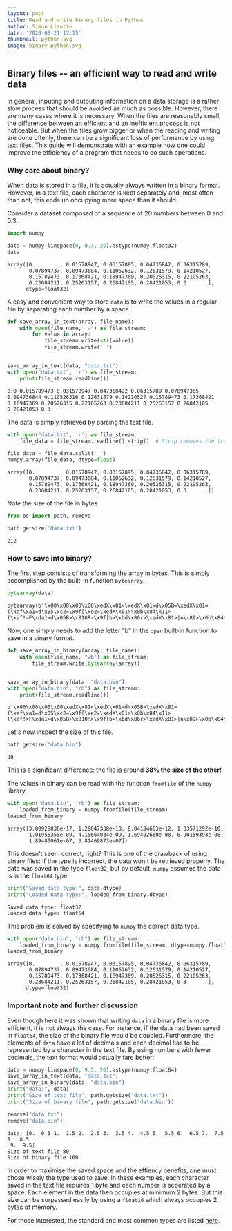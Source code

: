 ```yaml
---
layout: post
title: Read and write binary files in Python
author: Simon Lizotte
date: '2020-05-21 17:15'
thumbnail: python.svg
image: binary-python.svg
---
```


## Binary files -- an efficient way to read and write data
In general, inputing and outputing information on a data storage is a rather slow process that should be avoided as much as possible. However, there are many cases where it is necessary. When the files are reasonably small, the difference between an efficient and an inefficient process is not noticeable. But when the files grow bigger or when the reading and writing are done oftenly, there can be a significant loss of performance by using text files. This guide will demonstrate with an example how one could improve the efficiency of a program that needs to do such operations.

### Why care about binary?
When data is stored in a file, it is actually always written in a binary format. However, in a text file, each character is kept separately and, most often than not, this ends up occupying more space than it should.

Consider a dataset composed of a sequence of 20 numbers between 0 and 0.3.


```python
import numpy

data = numpy.linspace(0, 0.3, 20).astype(numpy.float32)
data
```




    array([0.        , 0.01578947, 0.03157895, 0.04736842, 0.06315789,
           0.07894737, 0.09473684, 0.11052632, 0.12631579, 0.14210527,
           0.15789473, 0.17368421, 0.18947369, 0.20526315, 0.22105263,
           0.23684211, 0.25263157, 0.26842105, 0.28421053, 0.3       ],
          dtype=float32)



A easy and convenient way to store ``data`` is to write the values in a regular file by separating each number by a space.


```python
def save_array_in_text(array, file_name):
    with open(file_name, 'w') as file_stream:
        for value in array:
            file_stream.write(str(value))
            file_stream.write(' ')


save_array_in_text(data, "data.txt")
with open("data.txt", 'r') as file_stream:
    print(file_stream.readline())
```

    0.0 0.015789473 0.031578947 0.047368422 0.06315789 0.078947365 0.094736844 0.110526316 0.12631579 0.14210527 0.15789473 0.17368421 0.18947369 0.20526315 0.22105263 0.23684211 0.25263157 0.26842105 0.28421053 0.3 


The data is simply retrieved by parsing the text file.


```python
with open("data.txt", 'r') as file_stream:
    file_data = file_stream.readline().strip()  # Strip removes the trailing white space

file_data = file_data.split(' ')
numpy.array(file_data, dtype=float)
```




    array([0.        , 0.01578947, 0.03157895, 0.04736842, 0.06315789,
           0.07894737, 0.09473684, 0.11052632, 0.12631579, 0.14210527,
           0.15789473, 0.17368421, 0.18947369, 0.20526315, 0.22105263,
           0.23684211, 0.25263157, 0.26842105, 0.28421053, 0.3       ])



Note the size of the file in bytes.


```python
from os import path, remove

path.getsize("data.txt")
```




    212



### How to save into binary?

The first step consists of transforming the array in bytes. This is simply accomplished by the built-in function ``bytearray``.


```python
bytearray(data)
```




    bytearray(b'\x00\x00\x00\x00\xedX\x81<\xedX\x01=d\x05B=\xedX\x81=(\xaf\xa1=d\x05\xc2=\x9f[\xe2=\xedX\x01>\x0b\x84\x11>(\xaf!>F\xda1>d\x05B>\x810R>\x9f[b>\xbd\x86r>\xedX\x81>|n\x89>\x0b\x84\x91>\x9a\x99\x99>')



Now, one simply needs to add the letter "b" in the ``open`` built-in function to save in a binary format.


```python
def save_array_in_binary(array, file_name):
    with open(file_name, "wb") as file_stream:
        file_stream.write(bytearray(array))


save_array_in_binary(data, "data.bin")
with open("data.bin", "rb") as file_stream:
    print(file_stream.readline())
```

    b'\x00\x00\x00\x00\xedX\x81<\xedX\x01=d\x05B=\xedX\x81=(\xaf\xa1=d\x05\xc2=\x9f[\xe2=\xedX\x01>\x0b\x84\x11>(\xaf!>F\xda1>d\x05B>\x810R>\x9f[b>\xbd\x86r>\xedX\x81>|n\x89>\x0b\x84\x91>\x9a\x99\x99>'


Let's now inspect the size of this file.


```python
path.getsize("data.bin")
```




    80



This is a significant difference: the file is around **38% the size of the other!**

The values in binary can be read with the function ``fromfile`` of the ``numpy`` library.


```python
with open("data.bin", "rb") as file_stream:
    loaded_from_binary = numpy.fromfile(file_stream)
loaded_from_binary
```




    array([3.00928836e-17, 1.28047338e-13, 8.04184663e-12, 1.33571292e-10,
           1.01955355e-09, 4.15664034e-09, 1.69402660e-08, 6.90159393e-08,
           1.89480061e-07, 3.81469873e-07])



This doesn't seem correct, right? This is one of the drawback of using binary files: if the type is incorrect, the data won't be retrieved properly. The data was saved in the type ``float32``, but by default, ``numpy`` assumes the data is in the ``float64`` type.


```python
print("Saved data type:", data.dtype)
print("Loaded data type:", loaded_from_binary.dtype)
```

    Saved data type: float32
    Loaded data type: float64


This problem is solved by specifying to ``numpy`` the correct data type.


```python
with open("data.bin", "rb") as file_stream:
    loaded_from_binary = numpy.fromfile(file_stream, dtype=numpy.float32)
loaded_from_binary
```




    array([0.        , 0.01578947, 0.03157895, 0.04736842, 0.06315789,
           0.07894737, 0.09473684, 0.11052632, 0.12631579, 0.14210527,
           0.15789473, 0.17368421, 0.18947369, 0.20526315, 0.22105263,
           0.23684211, 0.25263157, 0.26842105, 0.28421053, 0.3       ],
          dtype=float32)



### Important note and further discussion
Even though here it was shown that writing ``data`` in a binary file is more efficient, it is not always the case. For instance, if the data had been saved in ``float64``, the size of the binary file would be doubled. Furthermore, the elements of ``data`` have a lot of decimals and each decimal has to be represented by a character in the text file. By using numbers with fewer decimals, the text format would actually fare better:


```python
data = numpy.linspace(0, 9.5, 20).astype(numpy.float64)
save_array_in_text(data, "data.txt")
save_array_in_binary(data, "data.bin")
print("data:", data)
print("Size of text file", path.getsize("data.txt"))
print("Size of binary file", path.getsize("data.bin"))

remove("data.txt")
remove("data.bin")
```

    data: [0.  0.5 1.  1.5 2.  2.5 3.  3.5 4.  4.5 5.  5.5 6.  6.5 7.  7.5 8.  8.5
     9.  9.5]
    Size of text file 80
    Size of binary file 160


In order to maximise the saved space and the effiency benefits, one must chose wisely the type used to save. In these examples, each character saved in the text file requires 1 byte and each number is seperated by a space. Each element in the data then occupies at minimum 2 bytes. But this size can be surpassed easily by using a ``float16`` which always occupies 2 bytes of memory.

For those interested, the standard and most common types are listed [here][ctypes].


[ctypes]: https://www.tutorialspoint.com/cprogramming/c_data_types.htmhere
